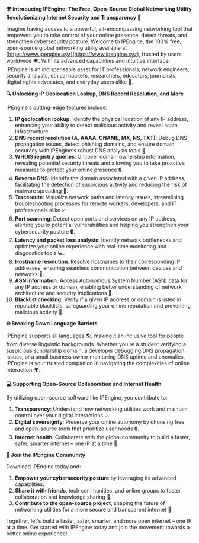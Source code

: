 **🌍 Introducing IPEngine: The Free, Open-Source Global Networking Utility Revolutionizing Internet Security and Transparency 🚀**

Imagine having access to a powerful, all-encompassing networking tool that empowers you to take control of your online presence, detect threats, and strengthen cybersecurity posture. Welcome to IPEngine, the 100% free, open-source global networking utility available at [https://www.ipengine.xyz](https://www.ipengine.xyz), trusted by users worldwide 🌍. With its advanced capabilities and intuitive interface, IPEngine is an indispensable asset for IT professionals, network engineers, security analysts, ethical hackers, researchers, educators, journalists, digital rights advocates, and everyday users alike 📡.

**🔍 Unlocking IP Geolocation Lookup, DNS Record Resolution, and More**

IPEngine's cutting-edge features include:

1. **IP geolocation lookup**: Identify the physical location of any IP address, enhancing your ability to detect malicious activity and reveal scam infrastructure.
2. **DNS record resolution (A, AAAA, CNAME, MX, NS, TXT)**: Debug DNS propagation issues, detect phishing domains, and ensure domain accuracy with IPEngine's robust DNS analysis tools 📡.
3. **WHOIS registry queries**: Uncover domain ownership information, revealing potential security threats and allowing you to take proactive measures to protect your online presence 🔒.
4. **Reverse DNS**: Identify the domain associated with a given IP address, facilitating the detection of suspicious activity and reducing the risk of malware spreading 🚨.
5. **Traceroute**: Visualize network paths and latency issues, streamlining troubleshooting processes for remote workers, developers, and IT professionals alike 📈.
6. **Port scanning**: Detect open ports and services on any IP address, alerting you to potential vulnerabilities and helping you strengthen your cybersecurity posture 🔒.
7. **Latency and packet loss analysis**: Identify network bottlenecks and optimize your online experience with real-time monitoring and diagnostics tools 💻.
8. **Hostname resolution**: Resolve hostnames to their corresponding IP addresses, ensuring seamless communication between devices and networks 📡.
9. **ASN information**: Access Autonomous System Number (ASN) data for any IP address or domain, enabling better understanding of network architecture and security implications 🔑.
10. **Blacklist checking**: Verify if a given IP address or domain is listed in reputable blacklists, safeguarding your online reputation and preventing malicious activity 🚫.

**🌐 Breaking Down Language Barriers**

IPEngine supports all languages 🌎, making it an inclusive tool for people from diverse linguistic backgrounds. Whether you're a student verifying a suspicious scholarship domain, a developer debugging DNS propagation issues, or a small business owner monitoring DNS uptime and anomalies, IPEngine is your trusted companion in navigating the complexities of online interaction 🌍.

**💻 Supporting Open-Source Collaboration and Internet Health**

By utilizing open-source software like IPEngine, you contribute to:

1. **Transparency**: Understand how networking utilities work and maintain control over your digital interactions 💡.
2. **Digital sovereignty**: Preserve your online autonomy by choosing free and open-source tools that prioritize user needs 🔒.
3. **Internet health**: Collaborate with the global community to build a faster, safer, smarter internet – one IP at a time 🚀.

**🤝 Join the IPEngine Community**

Download IPEngine today and:

1. **Empower your cybersecurity posture** by leveraging its advanced capabilities.
2. **Share it with friends**, tech communities, and online groups to foster collaboration and knowledge sharing 💬.
3. **Contribute to the open-source project**, shaping the future of networking utilities for a more secure and transparent internet 🚀.

Together, let's build a faster, safer, smarter, and more open internet – one IP at a time. Get started with IPEngine today and join the movement towards a better online experience!